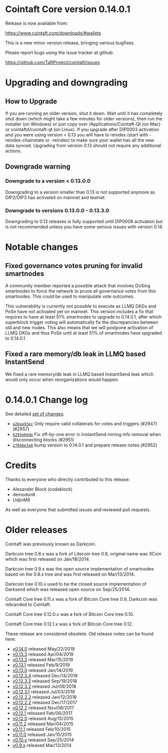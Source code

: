 Cointaft Core version 0.14.0.1
==========================

Release is now available from:

  <https://www.cointaft.com/downloads/#wallets>

This is a new minor version release, bringing various bugfixes.

Please report bugs using the issue tracker at github:

  <https://github.com/TaftProject/cointaft/issues>


Upgrading and downgrading
=========================

How to Upgrade
--------------

If you are running an older version, shut it down. Wait until it has completely
shut down (which might take a few minutes for older versions), then run the
installer (on Windows) or just copy over /Applications/Cointaft-Qt (on Mac) or
cointaftd/cointaft-qt (on Linux). If you upgrade after DIP0003 activation and you were
using version < 0.13 you will have to reindex (start with -reindex-chainstate
or -reindex) to make sure your wallet has all the new data synced. Upgrading from
version 0.13 should not require any additional actions.

Downgrade warning
-----------------

### Downgrade to a version < 0.13.0.0

Downgrading to a version smaller than 0.13 is not supported anymore as DIP2/DIP3 has
activated on mainnet and testnet.

### Downgrade to versions 0.13.0.0 - 0.13.3.0

Downgrading to 0.13 releases is fully supported until DIP0008 activation but is not
recommended unless you have some serious issues with version 0.14.

Notable changes
===============

Fixed governance votes pruning for invalid smartnodes 
------------------------------------------------------
A community member reported a possible attack that involves DoSing smartnodes to force the network
to prune all governance votes from this smartnodes. This could be used to manipulate vote outcomes.

This vulnerability is currently not possible to execute as LLMQ DKGs and PoSe have not activated yet on
mainnet. This version includes a fix that requires to have at least 51% smartnodes to upgrade to
0.14.0.1, after which superblock trigger voting will automatically fix the discrepancies between
old and new nodes. This also means that we will postpone activation of LLMQ DKGs and thus PoSe until
at least 51% of smartnodes have upgraded to 0.14.0.1.

Fixed a rare memory/db leak in LLMQ based InstantSend
-----------------------------------------------------
We fixed a rare memory/db leak in LLMQ based InstantSend leak which would only occur when reorganizations
would happen.

0.14.0.1 Change log
===================

See detailed [set of changes](https://github.com/TaftProject/cointaft/compare/v0.14.0.0...cointaft:v0.14.0.1).

- [`a2baa93ec`](https://github.com/TaftProject/cointaft/commit/a2baa93ec) Only require valid collaterals for votes and triggers (#2947) (#2957)
- [`b293e6dde`](https://github.com/TaftProject/cointaft/commit/b293e6dde) Fix off-by-one error in InstantSend mining info removal when disconnecting blocks (#2951)
- [`276b6e3a8`](https://github.com/TaftProject/cointaft/commit/276b6e3a8) bump version to 0.14.0.1 and prepare release notes (#2952)

Credits
=======

Thanks to everyone who directly contributed to this release:

- Alexander Block (codablock)
- demodun6
- UdjinM6

As well as everyone that submitted issues and reviewed pull requests.

Older releases
==============

Cointaft was previously known as Darkcoin.

Darkcoin tree 0.8.x was a fork of Litecoin tree 0.8, original name was XCoin
which was first released on Jan/18/2014.

Darkcoin tree 0.9.x was the open source implementation of smartnodes based on
the 0.8.x tree and was first released on Mar/13/2014.

Darkcoin tree 0.10.x used to be the closed source implementation of Darksend
which was released open source on Sep/25/2014.

Cointaft Core tree 0.11.x was a fork of Bitcoin Core tree 0.9,
Darkcoin was rebranded to Cointaft.

Cointaft Core tree 0.12.0.x was a fork of Bitcoin Core tree 0.10.

Cointaft Core tree 0.12.1.x was a fork of Bitcoin Core tree 0.12.

These release are considered obsolete. Old release notes can be found here:

- [v0.14.0](https://github.com/TaftProject/cointaft/blob/master/doc/release-notes/cointaft/release-notes-0.14.0.md) released May/22/2019
- [v0.13.3](https://github.com/TaftProject/cointaft/blob/master/doc/release-notes/cointaft/release-notes-0.13.3.md) released Apr/04/2019
- [v0.13.2](https://github.com/TaftProject/cointaft/blob/master/doc/release-notes/cointaft/release-notes-0.13.2.md) released Mar/15/2019
- [v0.13.1](https://github.com/TaftProject/cointaft/blob/master/doc/release-notes/cointaft/release-notes-0.13.1.md) released Feb/9/2019
- [v0.13.0](https://github.com/TaftProject/cointaft/blob/master/doc/release-notes/cointaft/release-notes-0.13.0.md) released Jan/14/2019
- [v0.12.3.4](https://github.com/TaftProject/cointaft/blob/master/doc/release-notes/cointaft/release-notes-0.12.3.4.md) released Dec/14/2018
- [v0.12.3.3](https://github.com/TaftProject/cointaft/blob/master/doc/release-notes/cointaft/release-notes-0.12.3.3.md) released Sep/19/2018
- [v0.12.3.2](https://github.com/TaftProject/cointaft/blob/master/doc/release-notes/cointaft/release-notes-0.12.3.2.md) released Jul/09/2018
- [v0.12.3.1](https://github.com/TaftProject/cointaft/blob/master/doc/release-notes/cointaft/release-notes-0.12.3.1.md) released Jul/03/2018
- [v0.12.2.3](https://github.com/TaftProject/cointaft/blob/master/doc/release-notes/cointaft/release-notes-0.12.2.3.md) released Jan/12/2018
- [v0.12.2.2](https://github.com/TaftProject/cointaft/blob/master/doc/release-notes/cointaft/release-notes-0.12.2.2.md) released Dec/17/2017
- [v0.12.2](https://github.com/TaftProject/cointaft/blob/master/doc/release-notes/cointaft/release-notes-0.12.2.md) released Nov/08/2017
- [v0.12.1](https://github.com/TaftProject/cointaft/blob/master/doc/release-notes/cointaft/release-notes-0.12.1.md) released Feb/06/2017
- [v0.12.0](https://github.com/TaftProject/cointaft/blob/master/doc/release-notes/cointaft/release-notes-0.12.0.md) released Aug/15/2015
- [v0.11.2](https://github.com/TaftProject/cointaft/blob/master/doc/release-notes/cointaft/release-notes-0.11.2.md) released Mar/04/2015
- [v0.11.1](https://github.com/TaftProject/cointaft/blob/master/doc/release-notes/cointaft/release-notes-0.11.1.md) released Feb/10/2015
- [v0.11.0](https://github.com/TaftProject/cointaft/blob/master/doc/release-notes/cointaft/release-notes-0.11.0.md) released Jan/15/2015
- [v0.10.x](https://github.com/TaftProject/cointaft/blob/master/doc/release-notes/cointaft/release-notes-0.10.0.md) released Sep/25/2014
- [v0.9.x](https://github.com/TaftProject/cointaft/blob/master/doc/release-notes/cointaft/release-notes-0.9.0.md) released Mar/13/2014

